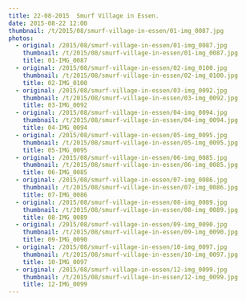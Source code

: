 ```yaml
---
title: 22-08-2015  Smurf Village in Essen.
date: 2015-08-22 12:00
thumbnail: /t/2015/08/smurf-village-in-essen/01-img_0087.jpg
photos:
  - original: /2015/08/smurf-village-in-essen/01-img_0087.jpg
    thumbnail: /t/2015/08/smurf-village-in-essen/01-img_0087.jpg
    title: 01-IMG_0087
  - original: /2015/08/smurf-village-in-essen/02-img_0100.jpg
    thumbnail: /t/2015/08/smurf-village-in-essen/02-img_0100.jpg
    title: 02-IMG_0100
  - original: /2015/08/smurf-village-in-essen/03-img_0092.jpg
    thumbnail: /t/2015/08/smurf-village-in-essen/03-img_0092.jpg
    title: 03-IMG_0092
  - original: /2015/08/smurf-village-in-essen/04-img_0094.jpg
    thumbnail: /t/2015/08/smurf-village-in-essen/04-img_0094.jpg
    title: 04-IMG_0094
  - original: /2015/08/smurf-village-in-essen/05-img_0095.jpg
    thumbnail: /t/2015/08/smurf-village-in-essen/05-img_0095.jpg
    title: 05-IMG_0095
  - original: /2015/08/smurf-village-in-essen/06-img_0085.jpg
    thumbnail: /t/2015/08/smurf-village-in-essen/06-img_0085.jpg
    title: 06-IMG_0085
  - original: /2015/08/smurf-village-in-essen/07-img_0086.jpg
    thumbnail: /t/2015/08/smurf-village-in-essen/07-img_0086.jpg
    title: 07-IMG_0086
  - original: /2015/08/smurf-village-in-essen/08-img_0089.jpg
    thumbnail: /t/2015/08/smurf-village-in-essen/08-img_0089.jpg
    title: 08-IMG_0089
  - original: /2015/08/smurf-village-in-essen/09-img_0090.jpg
    thumbnail: /t/2015/08/smurf-village-in-essen/09-img_0090.jpg
    title: 09-IMG_0090
  - original: /2015/08/smurf-village-in-essen/10-img_0097.jpg
    thumbnail: /t/2015/08/smurf-village-in-essen/10-img_0097.jpg
    title: 10-IMG_0097
  - original: /2015/08/smurf-village-in-essen/12-img_0099.jpg
    thumbnail: /t/2015/08/smurf-village-in-essen/12-img_0099.jpg
    title: 12-IMG_0099
---
```

